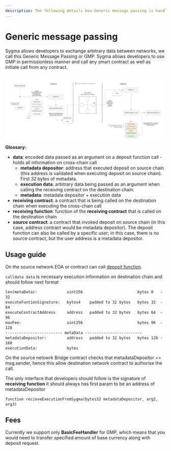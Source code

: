 ```yaml
---
description: The following details how Generic message passing is handled by Sygma.
---
```


# Generic message passing

 Sygma allows developers to exchange arbitrary data between networks, we call this Generic Message Passing or GMP. Sygma allows developers to use GMP in permissionless manner and call any smart contract as well as initiate call from any contract. 

![Sygma GMP](../.gitbook/assets/gmp.png)

**Glossary:**

- **data**: encoded data passed as an argument on a deposit function call - holds all information on cross-chain call
    - **metadata depositor**: address that executed deposit on source chain (this address is validated when executing deposit on source chain). First 32 bytes of metadata.
    - **execution data**: arbitrary data being passed as an argument when calling the receiving contract on the destination chain.
    - **metadata**: metadata depositor + execution data
- **receiving contract**: a contract that is being called on the destination chain when executing the cross-chain call
- **receiving function**: function of the **receiving contract** that is called on the destination chain
- **source contract**: a contract that invoked deposit on source chain (in this case, address contract would be metadata depositor). The deposit function can also be called by a specific user; in this case, there is no source contract, but the user address is a metadata depositor.

## Usage guide

On the source network EOA or contract can call [deposit function](https://github.com/sygmaprotocol/sygma-solidity/blob/master/contracts/Bridge.sol#L259).

`calldata data` is necessary execution information on destination chain and should follow next format

```
len(metaData):             uint256                        bytes 0   - 32
executeFuntionSignature:   bytes4    padded to 32 bytes   bytes 32  - 64
executeContractAddress     address   padded to 32 bytes   bytes 64  - 96
maxFee:                    uint256                        bytes 96  - 128
------------------------- metaData -------------------------
metadataDepositor:         address   padded to 32 bytes   bytes 128 - 160
executionData:             bytes               
```
On the source netowrk Bridge contract checks that metadataDepositor == msg.sender, hence this allow destination network contract to authorise the call.

The only interface that  developers should follow is the signature of **receiving function** it should always has first param to be an address of metadataDepositor

```solidity
function recieveExecutionFromSygma(bytes32 metadataDepositor, arg2, arg3)
```

## Fees
Currently we support only **BasicFeeHandler** for GMP, which means that you would need to transfer specified amount of base currency along with deposit request. 
 

